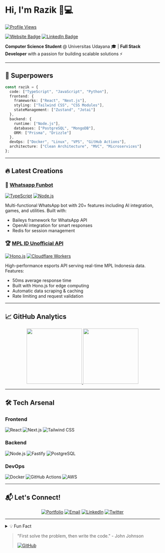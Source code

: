 # Hi, I'm Razik 👨💻

<a href="https://razik.net">
  <img src="https://komarev.com/ghpvc/?username=razikdontcare&color=0e75b6&style=flat" alt="Profile Views" />
</a>

[![Website Badge](https://img.shields.io/badge/Portfolio-razik.net-5865F2?style=flat&logo=react&logoColor=white)](https://razik.net)
[![LinkedIn Badge](https://img.shields.io/badge/-Razik-0077B5?style=flat&logo=Linkedin&logoColor=white)](https://linkedin.com/in/razikdontcare)

**Computer Science Student** @ Universitas Udayana 🎓 | **Full Stack Developer** with a passion for building scalable solutions ⚡

---

## 🚀 Superpowers

```typescript
const razik = {
  code: ["TypeScript", "JavaScript", "Python"],
  frontend: {
    frameworks: ["React", "Next.js"],
    styling: ["Tailwind CSS", "CSS Modules"],
    stateManagement: ["Zustand", "Jotai"]
  },
  backend: {
    runtime: ["Node.js"],
    databases: ["PostgreSQL", "MongoDB"],
    ORM: ["Prisma", "Drizzle"]
  },
  devOps: ["Docker", "Linux", "VPS", "GitHub Actions"],
  architecture: ["Clean Architecture", "MVC", "Microservices"]
};
```

---

## 🔥 Latest Creations

### 🤖 [Whatsapp Funbot](https://github.com/razikdontcare/whatsapp-funbot)
[![TypeScript](https://img.shields.io/badge/-TypeScript-3178C6?logo=typescript&logoColor=white)](https://www.typescriptlang.org/)
[![Node.js](https://img.shields.io/badge/-Node.js-339933?logo=nodedotjs&logoColor=white)](https://nodejs.org/)

Multi-functional WhatsApp bot with 20+ features including AI integration, games, and utilities. Built with:
- Baileys framework for WhatsApp API
- OpenAI integration for smart responses
- Redis for session management

### 🏆 [MPL ID Unofficial API](https://github.com/razikdontcare/mplid-unofficial-api)
[![Hono.js](https://img.shields.io/badge/-Hono.js-000000?logo=hono&logoColor=white)](https://hono.dev/)
[![Cloudflare Workers](https://img.shields.io/badge/-Cloudflare_F4B728?logo=cloudflareworkers&logoColor=white)](https://workers.cloudflare.com/)

High-performance esports API serving real-time MPL Indonesia data. Features:
- 50ms average response time
- Built with Hono.js for edge computing
- Automatic data scraping & caching
- Rate limiting and request validation

---

## 📈 GitHub Analytics

<div align="center">
  
  <a href="https://github.com/razikdontcare">
    <img height="180em" src="https://github-readme-stats.vercel.app/api?username=razikdontcare&show_icons=true&theme=radical&include_all_commits=true&count_private=true&hide_border=true"/>
    <img height="180em" src="https://github-readme-stats.vercel.app/api/top-langs/?username=razikdontcare&layout=compact&langs_count=8&theme=radical&hide_border=true"/>
  </a>
  

</div>

---

## 🛠️ Tech Arsenal

### Frontend
![React](https://img.shields.io/badge/-React-61DAFB?logo=react&logoColor=black)
![Next.js](https://img.shields.io/badge/-Next.js-000000?logo=nextdotjs&logoColor=white)
![Tailwind CSS](https://img.shields.io/badge/-Tailwind_CSS-06B6D4?logo=tailwindcss&logoColor=white)

### Backend
![Node.js](https://img.shields.io/badge/-Node.js-339933?logo=nodedotjs&logoColor=white)
![Fastify](https://img.shields.io/badge/-Fastify-000000?logo=fastify&logoColor=white)
![PostgreSQL](https://img.shields.io/badge/-PostgreSQL-4169E1?logo=postgresql&logoColor=white)

### DevOps
![Docker](https://img.shields.io/badge/-Docker-2496ED?logo=docker&logoColor=white)
![GitHub Actions](https://img.shields.io/badge/-GitHub_Actions-2088FF?logo=githubactions&logoColor=white)
![AWS](https://img.shields.io/badge/-AWS-232F3E?logo=amazonaws&logoColor=white)

---

## 📬 Let's Connect!

<div align="center">

[![Portfolio](https://img.shields.io/badge/-Portfolio-5865F2?style=for-the-badge&logo=react&logoColor=white)](https://razik.net)
[![Email](https://img.shields.io/badge/-Email-EA4335?style=for-the-badge&logo=gmail&logoColor=white)](mailto:me@razik.net)
[![LinkedIn](https://img.shields.io/badge/-LinkedIn-0A66C2?style=for-the-badge&logo=linkedin&logoColor=white)](https://linkedin.com/in/razikdontcare)
[![Twitter](https://img.shields.io/badge/-Twitter-1DA1F2?style=for-the-badge&logo=twitter&logoColor=white)](https://twitter.com/razikdontcare)

</div>

---

<details>
  <summary>💡 Fun Fact</summary>
  <br/>
  <i>"Back in 1947, a literal moth was found inside a computer. That’s where “debugging” comes from." ☕🤖</i>
</details>

> "First solve the problem, then write the code." - John Johnson
> 
> [![GitHub](https://img.shields.io/badge/-Check_out_my_work-181717?style=flat&logo=github&logoColor=white)](https://github.com/razikdontcare?tab=repositories)
